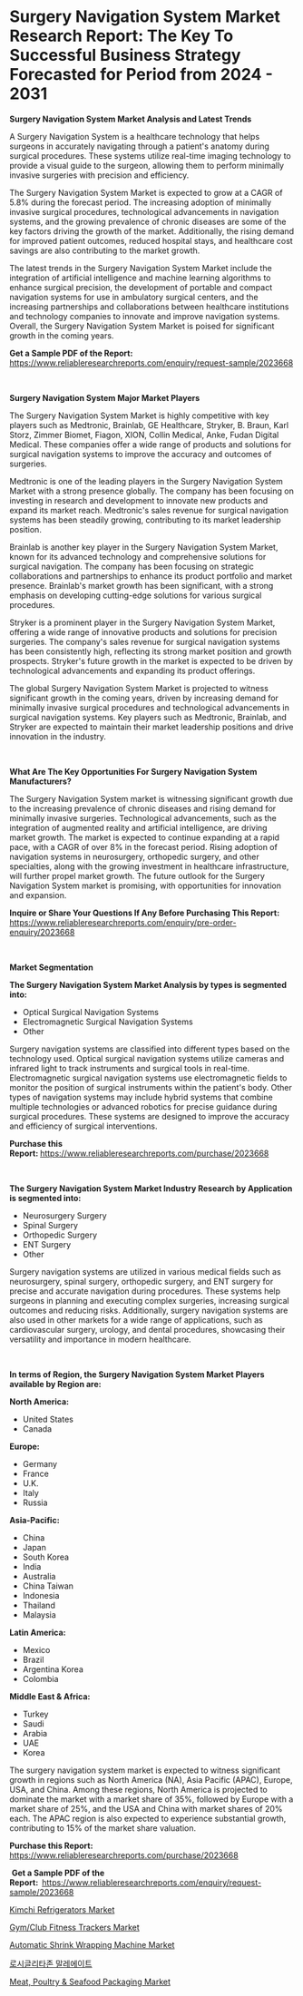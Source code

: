 <p><h1>Surgery Navigation System Market Research Report: The Key To Successful Business Strategy Forecasted for Period from 2024 - 2031</h1></p><p><strong>Surgery Navigation System Market Analysis and Latest Trends</strong></p>
<p><p>A Surgery Navigation System is a healthcare technology that helps surgeons in accurately navigating through a patient's anatomy during surgical procedures. These systems utilize real-time imaging technology to provide a visual guide to the surgeon, allowing them to perform minimally invasive surgeries with precision and efficiency.</p><p>The Surgery Navigation System Market is expected to grow at a CAGR of 5.8% during the forecast period. The increasing adoption of minimally invasive surgical procedures, technological advancements in navigation systems, and the growing prevalence of chronic diseases are some of the key factors driving the growth of the market. Additionally, the rising demand for improved patient outcomes, reduced hospital stays, and healthcare cost savings are also contributing to the market growth.</p><p>The latest trends in the Surgery Navigation System Market include the integration of artificial intelligence and machine learning algorithms to enhance surgical precision, the development of portable and compact navigation systems for use in ambulatory surgical centers, and the increasing partnerships and collaborations between healthcare institutions and technology companies to innovate and improve navigation systems. Overall, the Surgery Navigation System Market is poised for significant growth in the coming years.</p></p>
<p><strong>Get a Sample PDF of the Report:&nbsp;</strong> <a href="https://www.reliableresearchreports.com/enquiry/request-sample/2023668">https://www.reliableresearchreports.com/enquiry/request-sample/2023668</a></p>
<p>&nbsp;</p>
<p><strong>Surgery Navigation System Major Market Players</strong></p>
<p><p>The Surgery Navigation System Market is highly competitive with key players such as Medtronic, Brainlab, GE Healthcare, Stryker, B. Braun, Karl Storz, Zimmer Biomet, Fiagon, XION, Collin Medical, Anke, Fudan Digital Medical. These companies offer a wide range of products and solutions for surgical navigation systems to improve the accuracy and outcomes of surgeries.</p><p>Medtronic is one of the leading players in the Surgery Navigation System Market with a strong presence globally. The company has been focusing on investing in research and development to innovate new products and expand its market reach. Medtronic's sales revenue for surgical navigation systems has been steadily growing, contributing to its market leadership position.</p><p>Brainlab is another key player in the Surgery Navigation System Market, known for its advanced technology and comprehensive solutions for surgical navigation. The company has been focusing on strategic collaborations and partnerships to enhance its product portfolio and market presence. Brainlab's market growth has been significant, with a strong emphasis on developing cutting-edge solutions for various surgical procedures.</p><p>Stryker is a prominent player in the Surgery Navigation System Market, offering a wide range of innovative products and solutions for precision surgeries. The company's sales revenue for surgical navigation systems has been consistently high, reflecting its strong market position and growth prospects. Stryker's future growth in the market is expected to be driven by technological advancements and expanding its product offerings.</p><p>The global Surgery Navigation System Market is projected to witness significant growth in the coming years, driven by increasing demand for minimally invasive surgical procedures and technological advancements in surgical navigation systems. Key players such as Medtronic, Brainlab, and Stryker are expected to maintain their market leadership positions and drive innovation in the industry.</p></p>
<p>&nbsp;</p>
<p><strong>What Are The Key Opportunities For Surgery Navigation System Manufacturers?</strong></p>
<p><p>The Surgery Navigation System market is witnessing significant growth due to the increasing prevalence of chronic diseases and rising demand for minimally invasive surgeries. Technological advancements, such as the integration of augmented reality and artificial intelligence, are driving market growth. The market is expected to continue expanding at a rapid pace, with a CAGR of over 8% in the forecast period. Rising adoption of navigation systems in neurosurgery, orthopedic surgery, and other specialties, along with the growing investment in healthcare infrastructure, will further propel market growth. The future outlook for the Surgery Navigation System market is promising, with opportunities for innovation and expansion.</p></p>
<p><strong>Inquire or Share Your Questions If Any Before Purchasing This Report:</strong> <a href="https://www.reliableresearchreports.com/enquiry/pre-order-enquiry/2023668">https://www.reliableresearchreports.com/enquiry/pre-order-enquiry/2023668</a></p>
<p>&nbsp;</p>
<p><strong>Market Segmentation</strong></p>
<p><strong>The Surgery Navigation System Market Analysis by types is segmented into:</strong></p>
<p><ul><li>Optical Surgical Navigation Systems</li><li>Electromagnetic Surgical Navigation Systems</li><li>Other</li></ul></p>
<p><p>Surgery navigation systems are classified into different types based on the technology used. Optical surgical navigation systems utilize cameras and infrared light to track instruments and surgical tools in real-time. Electromagnetic surgical navigation systems use electromagnetic fields to monitor the position of surgical instruments within the patient's body. Other types of navigation systems may include hybrid systems that combine multiple technologies or advanced robotics for precise guidance during surgical procedures. These systems are designed to improve the accuracy and efficiency of surgical interventions.</p></p>
<p><strong>Purchase this Report:&nbsp;</strong><a href="https://www.reliableresearchreports.com/purchase/2023668">https://www.reliableresearchreports.com/purchase/2023668</a></p>
<p>&nbsp;</p>
<p><strong>The Surgery Navigation System Market Industry Research by Application is segmented into:</strong></p>
<p><ul><li>Neurosurgery Surgery</li><li>Spinal Surgery</li><li>Orthopedic Surgery</li><li>ENT Surgery</li><li>Other</li></ul></p>
<p><p>Surgery navigation systems are utilized in various medical fields such as neurosurgery, spinal surgery, orthopedic surgery, and ENT surgery for precise and accurate navigation during procedures. These systems help surgeons in planning and executing complex surgeries, increasing surgical outcomes and reducing risks. Additionally, surgery navigation systems are also used in other markets for a wide range of applications, such as cardiovascular surgery, urology, and dental procedures, showcasing their versatility and importance in modern healthcare.</p></p>
<p>&nbsp;</p>
<p><strong>In terms of Region, the Surgery Navigation System Market Players available by Region are:</strong></p>
<p>
    <p> <strong> North America: </strong>
        <ul>
            <li>United States</li>
            <li>Canada</li>
        </ul>
        </p> 
    <p> <strong> Europe: </strong>
        <ul>
            <li>Germany</li>
            <li>France</li>
            <li>U.K.</li>
            <li>Italy</li>
            <li>Russia</li>
        </ul>
        </p> 
    <p> <strong> Asia-Pacific: </strong>
        <ul>
            <li>China</li>
            <li>Japan</li>
            <li>South Korea</li>
            <li>India</li>
            <li>Australia</li>
            <li>China Taiwan</li>
            <li>Indonesia</li>
            <li>Thailand</li>
            <li>Malaysia</li>
        </ul>
        </p> 
    <p> <strong> Latin America: </strong>
        <ul>
            <li>Mexico</li>
            <li>Brazil</li>
            <li>Argentina Korea</li>
            <li>Colombia</li>
        </ul>
        </p> 
    <p> <strong> Middle East & Africa: </strong>
        <ul>
            <li>Turkey</li>
            <li>Saudi</li>
            <li>Arabia</li>
            <li>UAE</li>
            <li>Korea</li>
        </ul>
    </p>
    </p>
<p><p>The surgery navigation system market is expected to witness significant growth in regions such as North America (NA), Asia Pacific (APAC), Europe, USA, and China. Among these regions, North America is projected to dominate the market with a market share of 35%, followed by Europe with a market share of 25%, and the USA and China with market shares of 20% each. The APAC region is also expected to experience substantial growth, contributing to 15% of the market share valuation.</p></p>
<p><strong>Purchase this Report: </strong><a href="https://www.reliableresearchreports.com/purchase/2023668">https://www.reliableresearchreports.com/purchase/2023668</a></p>
<p>&nbsp;<strong>Get a Sample PDF of the Report:&nbsp;&nbsp;</strong><a href="https://www.reliableresearchreports.com/enquiry/request-sample/2023668">https://www.reliableresearchreports.com/enquiry/request-sample/2023668</a></p>
<p><strong></strong></p>
<p><p><a href="https://zircon-bluebell-299.notion.site/Kimchi-Refrigerators-Market-Analysis-and-Market-Size-Global-Industry-Overview-Market-Segmentation--04909b2e17c44894879e1bb826153a3d">Kimchi Refrigerators Market</a></p><p><a href="https://view.publitas.com/reportprime-1/gym-club-fitness-trackers-market-size-and-growth-market-segmentation-regional-and-country-breakdowns-and-market-trends-for-period-from-2024-2031/">Gym/Club Fitness Trackers Market</a></p><p><a href="https://scarlet-rocket-c63.notion.site/Automatic-Shrink-Wrapping-Machine-Market-Research-Report-Forecasted-for-Period-from-2024-2031-by--55bd3d7485bd4b57a8263bce1770d846">Automatic Shrink Wrapping Machine Market</a></p><p><a href="https://medium.com/@robandloriedavis/rosiglitazone-maleate-%EC%8B%9C%EC%9E%A5%EC%9D%80-%EC%8B%9C%EC%9E%A5-%EC%A0%90%EC%9C%A0%EC%9C%A8-%EA%B7%9C%EB%AA%A8-%EB%B0%8F-2031%EB%85%84%EA%B9%8C%EC%A7%80-%EC%98%88%EC%83%81%EB%90%98%EB%8A%94-%EC%98%88%EC%B8%A1%EC%97%90-%EC%B4%88%EC%A0%90%EC%9D%84-%EB%A7%9E%EC%B6%A5%EB%8B%88%EB%8B%A4-01b08f573437">로시글리타존 말레에이트</a></p><p><a href="https://view.publitas.com/reportprime-1/meat-poultry-seafood-packaging-market-size-share-trends-analysis-report-by-application-regional-outlook-competitive-strategies-and-segment-forecasts-2024-2031/">Meat, Poultry & Seafood Packaging Market</a></p></p>